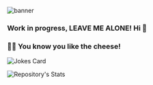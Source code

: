 ![banner](https://www.canva.com/design/DAE7aTrbdZI/D3qjfsLRezfbVPnGH44RlQ/view?mode=prototype)

### Work in progress, LEAVE ME ALONE! Hi 👋

<!--
**buitron/buitron** is a ✨ _special_ ✨ repository because its `README.md` (this file) appears on your GitHub profile.

Here are some ideas to get you started:

- 🔭 I’m currently working on ...
- 🌱 I’m currently learning ...
- 👯 I’m looking to collaborate on ...
- 🤔 I’m looking for help with ...
- 💬 Ask me about ...
- 📫 How to reach me: ...
- 😄 Pronouns: ...
- ⚡ Fun fact: ...
-->

### 🧀😂 You know you like the cheese!
![Jokes Card](https://readme-jokes.vercel.app/api?theme=chartreuse-dark)

![Repository's Stats](https://github-readme-stats.vercel.app/api/top-langs/?username=buitron&theme=dark)
